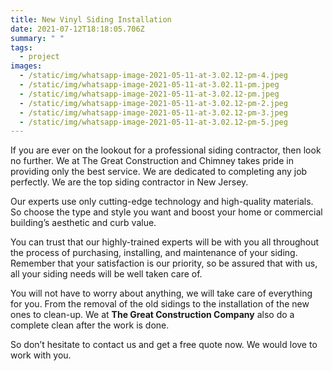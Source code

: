 ```yaml
---
title: New Vinyl Siding Installation
date: 2021-07-12T18:18:05.706Z
summary: " "
tags:
  - project
images:
  - /static/img/whatsapp-image-2021-05-11-at-3.02.12-pm-4.jpeg
  - /static/img/whatsapp-image-2021-05-11-at-3.02.11-pm.jpeg
  - /static/img/whatsapp-image-2021-05-11-at-3.02.12-pm.jpeg
  - /static/img/whatsapp-image-2021-05-11-at-3.02.12-pm-2.jpeg
  - /static/img/whatsapp-image-2021-05-11-at-3.02.12-pm-3.jpeg
  - /static/img/whatsapp-image-2021-05-11-at-3.02.12-pm-5.jpeg
---
```

If you are ever on the lookout for a professional siding contractor, then look no further. We at The Great Construction and Chimney takes pride in providing only the best service. We are dedicated to completing any job perfectly. We are the top siding contractor in New Jersey.

Our experts use only cutting-edge technology and high-quality materials. So choose the type and style you want and boost your home or commercial building’s aesthetic and curb value.

You can trust that our highly-trained experts will be with you all throughout the process of purchasing, installing, and maintenance of your siding. Remember that your satisfaction is our priority, so be assured that with us, all your siding needs will be well taken care of.

You will not have to worry about anything, we will take care of everything for you. From the removal of the old sidings to the installation of the new ones to clean-up. We at **The Great Construction Company** also do a complete clean after the work is done.

So don’t hesitate to contact us and get a free quote now. We would love to work with you.